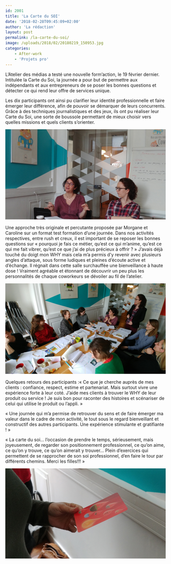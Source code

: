 ```yaml
---
id: 2001
title: 'La Carte du SOI'
date: '2018-02-28T09:45:09+02:00'
author: 'La rédaction'
layout: post
permalink: /la-carte-du-soi/
image: /uploads/2018/02/20180219_150953.jpg
categories:
    - After-work
    - 'Projets pro'
---
```


L’Atelier des médias a testé une nouvelle form’action, le 19 février dernier. Intitulée la Carte du Soi, la journée a pour but de permettre aux indépendants et aux entrepreneurs de se poser les bonnes questions et détecter ce qui rend leur offre de services unique.

Les dix participants ont ainsi pu clarifier leur identité professionnelle et faire émerger leur différence, afin de pouvoir se démarquer de leurs concurrents. Grâce à des techniques journalistiques et des jeux, ils ont pu réaliser leur Carte du Soi, une sorte de boussole permettant de mieux choisir vers quelles missions et quels clients s’orienter.

<img src="/uploads/2018/02/20180219_121816.jpg" alt="20180219_121816">

Une approche très originale et percutante proposée par Morgane et Caroline sur un format test formation d’une journée. Dans nos activités respectives, entre rush et creux, il est important de se reposer les bonnes questions sur « pourquoi je fais ce métier, qu’est ce qui m’anime, qu’est ce qui me fait vibrer, qu’est ce que j’ai de plus précieux à offrir ? » J’avais déjà touché du doigt mon WHY mais cela m’a permis d’y revenir avec plusieurs angles d’attaque, sous forme ludiques et pleines d’écoute active et d’échange. Il régnait dans cette salle surchauffée une bienveillance à haute dose ! Vraiment agréable et étonnant de découvrir un peu plus les personnalités de chaque coworkeurs se dévoiler au fil de l’atelier.

<img src="/uploads/2018/02/20180219_153427.jpg" alt="20180219_153427">

Quelques retours des participants :« Ce que je cherche auprès de mes clients : confiance, respect, estime et partenariat. Mais surtout vivre une expérience forte à leur coté. J’aide mes clients à trouver le WHY de leur produit ou service ! Je suis bon pour raconter des histoires et scénariser de celui qui utilise le produit ou l’appli. »

« Une journée qui m’a permise de retrouver du sens et de faire émerger ma valeur dans le cadre de mon activité, le tout sous le regard bienveillant et constructif des autres participants. Une expérience stimulante et gratifiante ! »

« La carte du soi… l’occasion de prendre le temps, sérieusement, mais joyeusement, de regarder son positionnement professionnel, ce qu’on aime, ce qu’on y trouve, ce qu’on aimerait y trouver… Plein d’exercices qui permettent de se rapprocher de son soi professionnel, d’en faire le tour par différents chemins. Merci les filles!!! »

 <img src="/uploads/2018/02/20180219_150953.jpg" alt="20180219_150953">